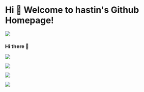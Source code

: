 # Hi 🎉 Welcome to hastin's Github Homepage!

<img src="https://readme-typing-svg.herokuapp.com/?lines=Welcome,%20visitor!;Hello%20Github%20World!&font=Roboto" />

### Hi there 👋

<!--
**zsq259/zsq259** is a ✨ _special_ ✨ repository because its `README.md` (this file) appears on your GitHub profile.

Here are some ideas to get you started:

- 🔭 I’m currently working on ...
- 🌱 I’m currently learning ...
- 👯 I’m looking to collaborate on ...
- 🤔 I’m looking for help with ...
- 💬 Ask me about ...
- 📫 How to reach me: ...
- 😄 Pronouns: ...
- ⚡ Fun fact: ...
-->

![](https://github-readme-stats.vercel.app/api?username=zsq259&show_icons=true&theme=dark&count_private=true)

![](https://github-readme-stats.vercel.app/api/top-langs/?username=zsq259&theme=dark&layout=compact)

<img src="https://visitor-badge.glitch.me/badge?page_id=zsq259&right_color=red" />

![](https://activity-graph.herokuapp.com/graph?username=zsq259&theme=github)
